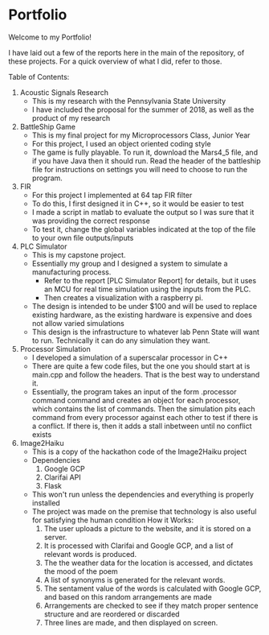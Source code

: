 # Portfolio

Welcome to my Portfolio!

I have laid out a few of the reports here in the main of the repository, of these projects. 
For a quick overview of what I did, refer to those.

Table of Contents:
1. Acoustic Signals Research
    - This is my research with the Pennsylvania State University
    - I have included the proposal for the summer of 2018, as well as the product of my research
2. BattleShip Game
    - This is my final project for my Microprocessors Class, Junior Year
    - For this project, I used an object oriented coding style
    - The game is fully playable. To run it, download the Mars4_5 file, and if you have
        Java then it should run. Read the header of the battleship file for instructions on settings 
        you will need to choose to run the program.
3. FIR
    - For this project I implemented at 64 tap FIR filter
    - To do this, I first designed it in C++, so it would be easier to test
    - I made a script in matlab to evaluate the output so I was sure that it was providing the correct response
    - To test it, change the global variables indicated at the top of the file to your own file outputs/inputs
4. PLC Simulator
    - This is my capstone project.
    - Essentially my group and I designed a system to simulate a manufacturing process.
        - Refer to the report [PLC Simulator Report] for details, but it uses an MCU for real time simulation using the inputs from the PLC. 
        - Then creates a visualization with a raspberry pi.
    - The design is intended to be under $100 and will be used to replace existing hardware, as the existing hardware is expensive and does not allow varied simulations
    - This design is the infrastructure to whatever lab Penn State will want to run. Technically it can do any simulation they want.
5. Processor Simulation
    - I developed a simulation of a superscalar processor in C++
    - There are quite a few code files, but the one you should start at is main.cpp and follow the headers. That is the best way to understand it.
    - Essentially, the program takes an input of the form 
            .processor
            command
            command
        and creates an object for each processor, which contains the list of commands. Then the simulation
        pits each command from every processor against each other to test if there is a conflict. If there is,
        then it adds a stall inbetween until no conflict exists
6. Image2Haiku
    - This is a copy of the hackathon code of the Image2Haiku project
    - Dependencies
        1. Google GCP
        2. Clarifai API
        3. Flask
    - This won't run unless the dependencies and everything is properly installed
    - The project was made on the premise that technology is also useful for satisfying the human condition
How it Works:
        1. The user uploads a picture to the website, and it is stored on a server. 
        2. It is processed with Clarifai and Google GCP, and a list of relevant words is produced. 
        3. The the weather data for the location is accessed, and dictates the mood of the poem
        4. A list of synonyms is generated for the relevant words.
        5. The sentament value of the words is calculated with Google GCP, and based on this random arrangements are made
        6. Arrangements are checked to see if they match proper sentence structure and are reordered or discarded
        7. Three lines are made, and then displayed on screen.
